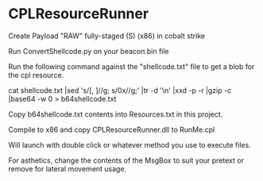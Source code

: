 # CPLResourceRunner

Create Payload "RAW" fully-staged (S) (x86) in cobalt strike

Run ConvertShellcode.py on your beacon.bin file

Run the following command against the "shellcode.txt" file to get a blob for the cpl resource.

cat shellcode.txt |sed 's/[, ]//g; s/0x//g;' |tr -d '\n' |xxd -p -r |gzip -c |base64 -w 0 > b64shellcode.txt

Copy b64shellcode.txt contents into Resources.txt in this project.

Compile to x86 and copy CPLResourceRunner.dll to RunMe.cpl

Will launch with double click or whatever method you use to execute files.

For asthetics, change the contents of the MsgBox to suit your pretext or remove for lateral movement usage.

